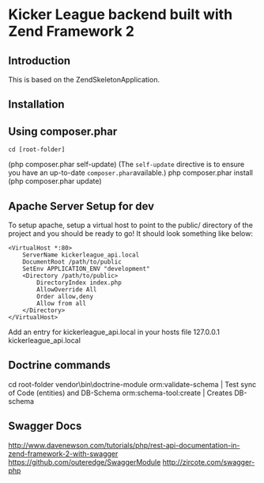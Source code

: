Kicker League backend built with Zend Framework 2 
=======================

Introduction
------------
This is based on the ZendSkeletonApplication.

Installation
------------

Using composer.phar 
----------------------------

    cd [root-folder]
   (php composer.phar self-update)     (The `self-update` directive is to ensure you have an up-to-date `composer.phar`available.)
    php composer.phar install
   (php composer.phar update)

Apache Server Setup for dev
----------------

To setup apache, setup a virtual host to point to the public/ directory of the
project and you should be ready to go! It should look something like below:

    <VirtualHost *:80>
        ServerName kickerleague_api.local
        DocumentRoot /path/to/public
        SetEnv APPLICATION_ENV "development"
        <Directory /path/to/public>
            DirectoryIndex index.php
            AllowOverride All
            Order allow,deny
            Allow from all
        </Directory>
    </VirtualHost>

Add an entry for kickerleague_api.local in your hosts file
127.0.0.1   kickerleague_api.local

Doctrine commands
-------------------
cd root-folder
vendor\bin\doctrine-module  orm:validate-schema         | Test sync of Code (entities) and DB-Schema
                            orm:schema-tool:create      | Creates DB-schema

Swagger Docs
----------------
http://www.davenewson.com/tutorials/php/rest-api-documentation-in-zend-framework-2-with-swagger
https://github.com/outeredge/SwaggerModule
http://zircote.com/swagger-php